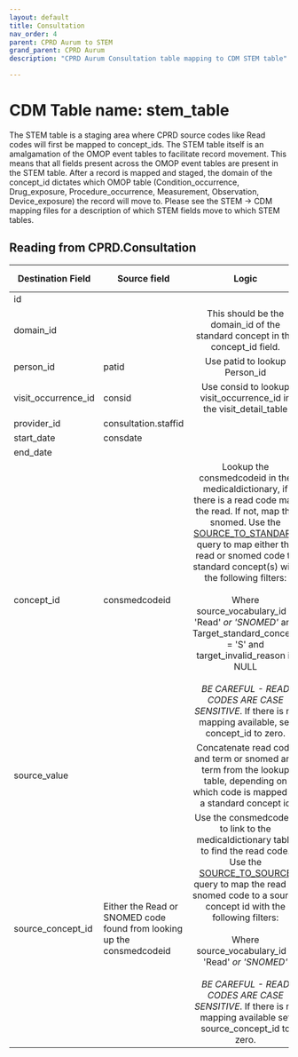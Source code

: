 ```yaml
---
layout: default
title: Consultation
nav_order: 4
parent: CPRD Aurum to STEM
grand_parent: CPRD Aurum
description: "CPRD Aurum Consultation table mapping to CDM STEM table"

---
```


# CDM Table name: stem_table

The STEM table is a staging area where CPRD source codes like Read codes will first be mapped to concept_ids. The STEM table itself is an amalgamation of the OMOP event tables to facilitate record movement. This means that all fields present across the OMOP event tables are present in the STEM table. After a record is mapped and staged, the domain of the concept_id dictates which OMOP table (Condition_occurrence, Drug_exposure, Procedure_occurrence, Measurement, Observation, Device_exposure) the record will move to. Please see the STEM -> CDM mapping files for a description of which STEM fields move to which STEM tables. 

## Reading from CPRD.Consultation

| Destination Field | Source field | Logic | Comment field |
| --- | --- | :---: | --- |
| id |  |  | Autogenerate |
| domain_id |  | This should be the domain_id of the standard concept in the concept_id field. |  |
| person_id | patid | Use patid to lookup Person_id |  |
| visit_occurrence_id | consid | Use consid to lookup visit_occurrence_id in the visit_detail_table |  |
| provider_id | consultation.staffid | | |
| start_date | consdate |  |  |
| end_date |  | | | 
| concept_id | consmedcodeid | Lookup the consmedcodeid in the medicaldictionary, if there is a read code map the read. If not, map the snomed. Use the [SOURCE_TO_STANDARD](https://github.com/OHDSI/ETL-LambdaBuilder/blob/master/docs/Standard%20Queries/SOURCE_TO_STANDARD.sql) query to map either the read or snomed code to standard concept(s) with the following filters: <br> <br>  Where source_vocabulary_id = 'Read' *or 'SNOMED'*  and Target_standard_concept = 'S'  and target_invalid_reason is NULL<br><br>*BE CAREFUL - READ CODES ARE CASE SENSITIVE*. If there is no mapping available, set concept_id to zero.  |  |
| source_value |  | Concatenate read code and term or snomed and term from the lookup table, depending on which code is mapped to a standard concept id |  |
| source_concept_id | Either the Read or SNOMED code found from looking up the consmedcodeid | Use the consmedcodeid to link to the medicaldictionary table to find the read code.     Use the [SOURCE_TO_SOURCE](https://github.com/OHDSI/ETL-LambdaBuilder/blob/master/docs/Standard%20Queries/SOURCE_TO_SOURCE.sql) query to map the read or snomed code to a source concept id with the following filters:<br><br> Where source_vocabulary_id = 'Read' *or 'SNOMED'* <br><br>*BE CAREFUL - READ CODES ARE CASE SENSITIVE*. If there is no mapping available set source_concept_id to zero. | |
